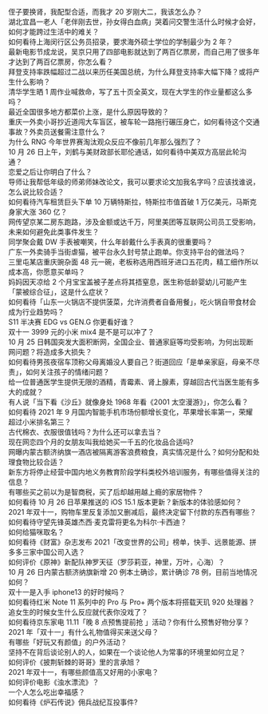 侄子要换肾，我配型合适，而我才 20 岁刚大二，我该怎么办？  
湖北宜昌一老人「老伴刚去世，孙女得白血病」哭着问交警生活什么时候才会好，如何才能跨过生活中的难关？  
如何看待上海闵行区公务员招录，要求海外硕士学位的学制最少为 2 年？  
最新电影节成龙说，吴京只用了四部电影就达到了两百亿票房，而自己用了很多年才达到了两百亿票房，你怎么看？  
拜登支持率跌幅超过二战以来历任美国总统，为什么拜登支持率大幅下降？或将产生什么影响？  
清华学生晒 1 周作业喊救命，写了五十页全英文，现在大学生的作业量都这么多吗？  
最近全国很多地方都菜价上涨，是什么原因导致的？  
重庆一外卖小哥抄近道闯大车盲区，被车轮一路拖行碾压身亡，如何看待这个交通事故？外卖员送餐需注意什么？  
为什么 RNG 今年世界赛淘汰观众反应不像前几年那么强烈了？  
10 月 26 日上午，刘鹤与美财政部长耶伦通话，如何看待中美双方高层此轮沟通？  
恋爱之后让你明白了什么？  
导师让我帮低年级的师弟师妹改论文，我可以要求论文加我名字吗？应该找谁说，怎么说比较合适？  
如何看待汽车租赁巨头下单 10 万辆特斯拉，特斯拉市值首破 1 万亿美元，马斯克身家大涨 360 亿？  
网传望京某二房东跑路，涉及金额或达千万，阿里美团等互联网公司员工受影响，未来如何避免此类事件发生？  
同学聚会戴 DW 手表被嘲笑，什么年龄戴什么手表真的很重要吗？  
广东一外卖骑手当街虐猫，被平台永久封号禁止跑单。你支持平台的做法吗？  
三里屯某店重庆豌杂面 48 元一碗，老板称选用西班牙进口五花肉，精工细作所以成本高，你愿意买单吗？  
妈妈因天凉给 2 个月宝宝盖被子差点将其捂窒息，医生称低龄婴幼儿可能产生「蒙被综合征」，这是什么症状？  
如何看待「山东一火锅店不提供菠菜，允许消费者自备用餐」，吃火锅自带食材会成为行业趋势吗？  
S11 半决赛 EDG vs GEN.G 你更看好谁？  
双十一 3999 元的小米 mix4 是不是可以冲了？  
10 月 25 日韩国突发大面积断网，全国企业、普通家庭等均受影响，为何出现断网问题？将造成多大损失？  
如何看待男孩夜宿车顶称父母离婚没人要自己？街道回应「是单亲家庭，母亲不尽责」，如何关注孩子的情绪问题？  
给一位普通医学生提供无限的酒精，青霉素、肾上腺素，穿越回古代当医生能有多大的成就？  
有人说「当下看《沙丘》就像身处 1968 年看《2001 太空漫游》」，你怎么看？  
如何看待 2021 年 9 月国内智能手机市场份额增长变化，苹果增长率第一，荣耀超过小米排名第三？  
古代棉衣、衣服很值钱吗？为什么还可以拿去当？  
现在网恋四个月的女朋友叫我给她买一千五的化妆品合适吗?  
网曝内蒙古额济纳旗一酒店被隔离游客浪费粮食，真实情况是什么？如何分配和处理食物比较合适？  
新东方将停止经营中国内地义务教育阶段学科类校外培训服务，有哪些值得关注的信息？  
有哪些买之前以为是智商税，买了后却越用越上瘾的家居物件？  
如何看待 10 月 26 日苹果推送的 iOS 15.1 版本更新？新版本的体验感如何？  
2021 年双十一，购物车里反复添加又删减后，最终决定留下付款的东西有哪些？  
如何看待守望先锋英雄杰西·麦克雷将更名为科尔·卡西迪？  
如何给猫咪取名？  
如何看待《财富》杂志发布 2021「改变世界的公司」榜单，快手、远景能源、拼多多三家中国公司入选？  
如何评价《原神》新配队神罗天征（罗莎莉亚，神里，万叶，心海）？  
10 月 26 日内蒙古额济纳旗新增 20 例本土确诊，累计确诊 78 例，目前当地情况如何？  
双十一是入手 iphone13 的好时候吗？  
如何看待红米 Note 11 系列中的 Pro 与 Pro+ 两个版本将搭载天玑 920 处理器？  
追女生的时候女生什么反应就代表你没戏了？  
如何看待京东家电 11.11「晚 8 点预售提前抢 」活动？你有什么预售好物分享？  
2021 年「双十一」有什么礼物值得买来送父母？  
有哪些「好玩又有颜值」的户外活动？  
坚持不在背后谈论别人的人，如果在一个谈论他人为常事的环境里如何立足？  
如何评价《披荆斩棘的哥哥》里的言承旭？  
2021 年双十一，有哪些颜值高又好用的小家电？  
如何评价电影《浊水漂流》？  
一个人怎么吃出幸福感？  
如何看待《炉石传说》佣兵战纪互投事件?  
